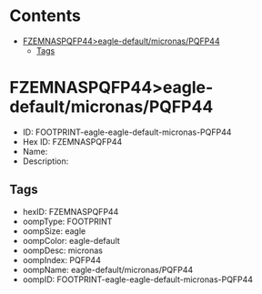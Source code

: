 



Contents
========

* [FZEMNASPQFP44>eagle-default/micronas/PQFP44](#fzemnaspqfp44eagle-defaultmicronaspqfp44)
	* [Tags](#tags)

# FZEMNASPQFP44>eagle-default/micronas/PQFP44

- ID: FOOTPRINT-eagle-eagle-default-micronas-PQFP44
- Hex ID: FZEMNASPQFP44
- Name: 
- Description: 

## Tags

- hexID: FZEMNASPQFP44
- oompType: FOOTPRINT
- oompSize: eagle
- oompColor: eagle-default
- oompDesc: micronas
- oompIndex: PQFP44
- oompName: eagle-default/micronas/PQFP44
- oompID: FOOTPRINT-eagle-eagle-default-micronas-PQFP44
